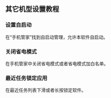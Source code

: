 ## 其它机型设置教程
### 设置自启动
在“手机管家”找到自启动管理，允许本软件自启动。
### 关闭省电模式
在手机管家中关闭省电模式或者省电模式加白名单。
### 最近任务锁定应用
在最近任务列表下滑或者长按锁定软件。